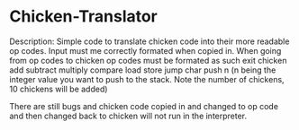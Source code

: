 # Chicken-Translator
Description: Simple code to translate chicken code into their more readable op codes. 
Input must me correctly formated when copied in.
When going from op codes to chicken op codes must be formated as such
exit
chicken
add
subtract
multiply
compare
load
store
jump
char
push n (n being the integer value you want to push to the stack. Note the number of chickens, 10 chickens will be added)

There are still bugs and chicken code copied in and changed to op code and then changed back to chicken will not run in the interpreter.
